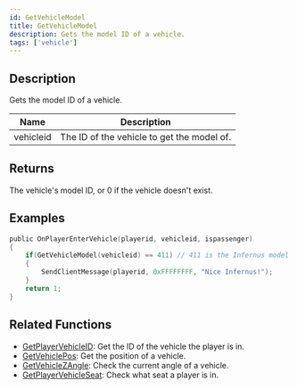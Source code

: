 ```yaml
---
id: GetVehicleModel
title: GetVehicleModel
description: Gets the model ID of a vehicle.
tags: ['vehicle']
---
```


## Description

Gets the model ID of a vehicle.


| Name | Description |
|------|-------------|
|vehicleid | The ID of the vehicle to get the model of.|


## Returns

The vehicle's model ID, or 0 if the vehicle doesn't exist.


## Examples


```c
public OnPlayerEnterVehicle(playerid, vehicleid, ispassenger)
{
    if(GetVehicleModel(vehicleid) == 411) // 411 is the Infernus model
    {
        SendClientMessage(playerid, 0xFFFFFFFF, "Nice Infernus!");
    }
    return 1;
}
```


## Related Functions


-  [GetPlayerVehicleID](../functions/GetPlayerVehicleID.md): Get the ID of the vehicle the player is in.
-  [GetVehiclePos](../functions/GetVehiclePos.md): Get the position of a vehicle.
-  [GetVehicleZAngle](../functions/GetVehicleZAngle.md): Check the current angle of a vehicle.
-  [GetPlayerVehicleSeat](../functions/GetPlayerVehicleSeat.md): Check what seat a player is in.